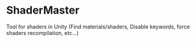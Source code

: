 # ShaderMaster
Tool for shaders in Unity (Find materials/shaders, Disable keywords, force shaders recompilation, etc...)
